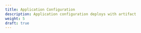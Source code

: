 ```yaml
---
title: Application Configuration
description: Application configuration deploys with artifact
weight: 5
draft: true
---
```

